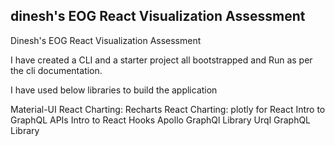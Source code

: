 ## dinesh's EOG React Visualization Assessment

Dinesh's EOG React Visualization Assessment

I have created a CLI and a starter project all bootstrapped  and  Run as per the cli documentation.

I have used below libraries to build the application

Material-UI
React Charting: Recharts
React Charting: plotly for React
Intro to GraphQL APIs
Intro to React Hooks
Apollo GraphQl Library
Urql GraphQL Library